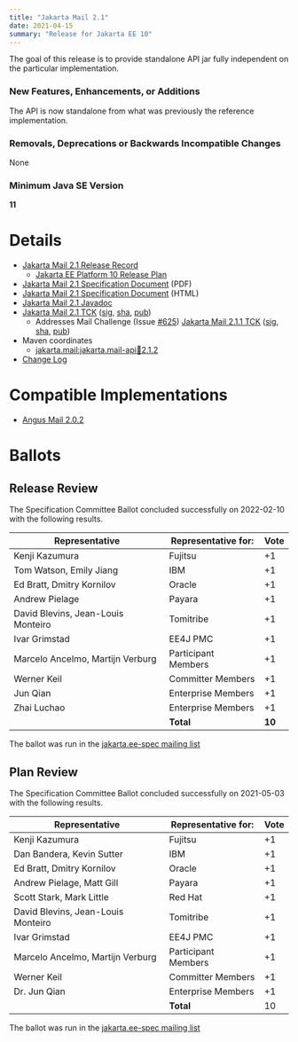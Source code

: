 ```yaml
---
title: "Jakarta Mail 2.1"
date: 2021-04-15
summary: "Release for Jakarta EE 10"
---
```


The goal of this release is to provide standalone API jar fully independent
on the particular implementation.

### New Features, Enhancements, or Additions
The API is now standalone from what was previously the reference implementation.

### Removals, Deprecations or Backwards Incompatible Changes
None

### Minimum Java SE Version
**11**

# Details

* [Jakarta Mail 2.1 Release Record](https://projects.eclipse.org/projects/ee4j.mail/releases/2.1)
    * [Jakarta EE Platform 10 Release Plan](https://jakartaee.github.io/platform/jakartaee10/JakartaEE10ReleasePlan)
* [Jakarta Mail 2.1 Specification Document](./jakarta-mail-spec-2.1.pdf) (PDF)
* [Jakarta Mail 2.1 Specification Document](./jakarta-mail-spec-2.1.html) (HTML)
* [Jakarta Mail 2.1 Javadoc](./apidocs)
* [Jakarta Mail 2.1 TCK](https://download.eclipse.org/jakartaee/mail/2.1/jakarta-mail-tck-2.1.0.zip)  ([sig](https://download.eclipse.org/jakartaee/mail/2.1/jakarta-mail-tck-2.1.0.zip.sig),  [sha](https://download.eclipse.org/jakartaee/mail/2.1/jakarta-mail-tck-2.1.0.zip.sha256),  [pub](https://jakarta.ee/specifications/jakartaee-spec-committee.pub))
    * Addresses Mail Challenge (Issue [#625](https://github.com/jakartaee/mail-api/issues/625))  [Jakarta Mail 2.1.1 TCK](https://download.eclipse.org/jakartaee/mail/2.1/jakarta-mail-tck-2.1.1.zip)  ([sig](https://download.eclipse.org/jakartaee/mail/2.1/jakarta-mail-tck-2.1.1.zip.sig),  [sha](https://download.eclipse.org/jakartaee/mail/2.1/jakarta-mail-tck-2.1.1.zip.sha256),  [pub](https://jakarta.ee/specifications/jakartaee-spec-committee.pub))
* Maven coordinates
    * [jakarta.mail:jakarta.mail-api:jar:2.1.2](https://search.maven.org/artifact/jakarta.mail/jakarta.mail-api/2.1.2/jar)
* [Change Log](./changelog)


# Compatible Implementations

* [Angus Mail 2.0.2](https://eclipse-ee4j.github.io/angus-mail)

# Ballots

## Release Review

The Specification Committee Ballot concluded successfully on 2022-02-10 with the following results.


| Representative                     | Representative for: | Vote   |
|------------------------------------|---------------------|--------|
| Kenji Kazumura                     | Fujitsu             | +1     |
| Tom Watson, Emily Jiang            | IBM                 | +1     |
| Ed Bratt, Dmitry Kornilov          | Oracle              | +1     |
| Andrew Pielage                     | Payara              | +1     |
| David Blevins, Jean-Louis Monteiro | Tomitribe           | +1     |
| Ivar Grimstad                      | EE4J PMC            | +1     |
| Marcelo Ancelmo, Martijn Verburg   | Participant Members | +1     |
| Werner Keil                        | Committer Members   | +1     |
| Jun Qian                           | Enterprise Members  | +1     |
| Zhai Luchao                        | Enterprise Members  | +1     |  
|                                    | **Total**           | **10** |

The ballot was run in the [jakarta.ee-spec mailing list](https://www.eclipse.org/lists/jakarta.ee-spec/msg02184.html)

## Plan Review

The Specification Committee Ballot concluded successfully on 2021-05-03 with the following results.

| Representative                     | Representative for: |  Vote  |
|------------------------------------|---------------------|--------|
| Kenji Kazumura                     | Fujitsu             | +1     |
| Dan Bandera, Kevin Sutter          | IBM                 | +1     |
| Ed Bratt, Dmitry Kornilov          | Oracle              | +1     |
| Andrew Pielage, Matt Gill          | Payara              | +1     |
| Scott Stark, Mark Little           | Red Hat             | +1     |
| David Blevins, Jean-Louis Monteiro | Tomitribe           | +1     |
| Ivar Grimstad                      | EE4J PMC            | +1     |
| Marcelo Ancelmo, Martijn Verburg   | Participant Members | +1     |
| Werner Keil                        | Committer Members   | +1     |
| Dr. Jun Qian                       | Enterprise Members  | +1     |
|                                    | **Total**           | 10     |

The ballot was run in the [jakarta.ee-spec mailing list](https://www.eclipse.org/lists/jakarta.ee-spec/msg01555.html)
